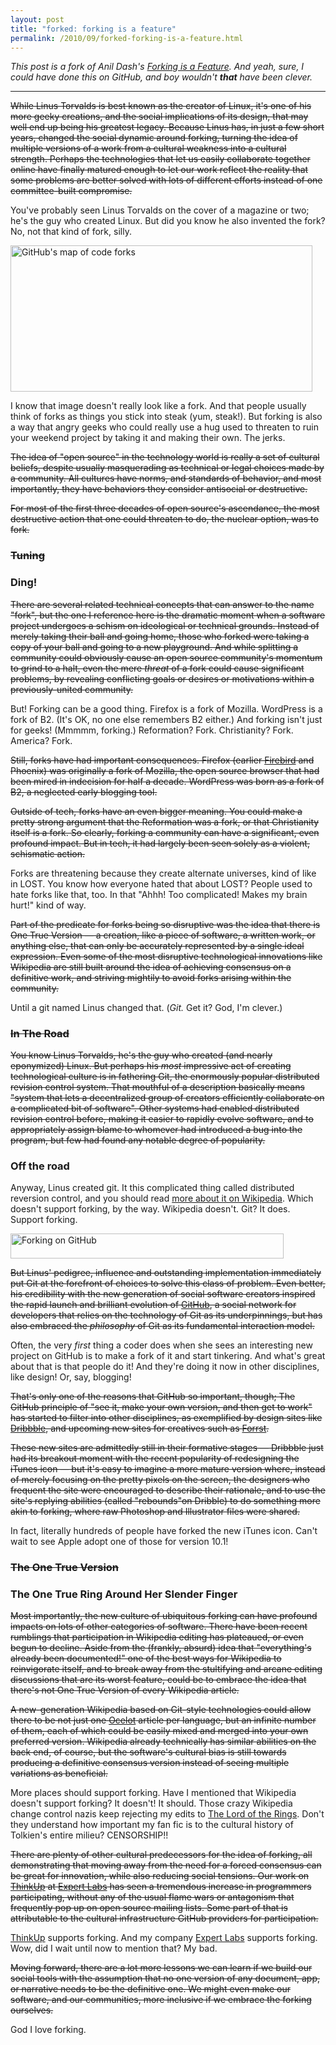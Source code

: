 ```yaml
---
layout: post
title: "forked: forking is a feature"
permalink: /2010/09/forked-forking-is-a-feature.html
---
```


<p><i>This post is a fork of Anil Dash's <a href="http://dashes.com/anil/2010/09/forking-is-a-feature.html">Forking is a Feature</a>. And yeah, sure, I could have done this on GitHub, and boy wouldn't <strong>that</strong> have been clever.</i></p>

<hr />

<p><s>While Linus Torvalds is best known as the creator of Linux, it's one of his more geeky creations, and the social implications of its design, that may well end up being his greatest legacy. Because Linus has, in just a few short years, changed the social dynamic around forking, turning the idea of multiple versions of a work from a cultural weakness into a cultural strength. Perhaps the technologies that let us easily collaborate together online have finally matured enough to let our work reflect the reality that some problems are better solved with lots of different efforts instead of one committee-built compromise.</s></p> 

<p>You've probably seen Linus Torvalds on the cover of a magazine or two; he's the guy who created Linux. But did you know he also invented the fork?  No, not that kind of fork, silly.</p>

 
<p><img alt="GitHub's map of code forks" src="https://dashes.com/anil/images/github-fork-map.png" width="483" height="234" class="imgcenter" /></p> 

<p>I know that image doesn't really look like a fork.  And that people usually think of forks as things you stick into steak (yum, steak!).  But forking is also a way that angry geeks who could really use a hug used to threaten to ruin your weekend project by taking it and making their own. The jerks.</p>
	
<p><s>The idea of "open source" in the technology world is really a set of cultural beliefs, despite usually masquerading as technical or legal choices made by a community. All cultures have norms, and standards of behavior, and most importantly, they have behaviors they consider antisocial or destructive.</s></p> 
 
<p><s>For most of the first three decades of open source's ascendance, the most destructive action that one could threaten to do, the nuclear option, was to fork.</s></p> 
 
<h3><s>Tuning</s></h3> 

<h3>Ding!</h3>

<p><s>There are several related technical concepts that can answer to the name "fork", but the one I reference here is the dramatic moment when a software project undergoes a schism on ideological or technical grounds. Instead of merely taking their ball and going home, those who forked were taking a copy of your ball and going to a new playground. And while splitting a community could obviously cause an open source community's momentum to grind to a halt, even the mere <em>threat</em> of a fork could cause significant problems, by revealing conflicting goals or desires or motivations within a previously-united community.</s></p> 

<p>But!  Forking can be a good thing. Firefox is a fork of Mozilla. WordPress is a fork of B2. (It's OK, no one else remembers B2 either.)  And forking isn't just for geeks!  (Mmmmm, forking.)  Reformation? Fork. Christianity? Fork. America? Fork.</p>

<p><s>Still, forks have had important consequences. Firefox (earlier <a href="http://dashes.com/anil/2003/07/upon-the-demise.html">Firebird</a> and Phoenix) was originally a fork of Mozilla, the open source browser that had been mired in indecision for half a decade. WordPress was born as a fork of <span class="caps">B2, </span>a neglected early blogging tool.</s></p> 

<p><s>Outside of tech, forks have an even bigger meaning. You could make a pretty strong argument that the Reformation was a fork, or that Christianity itself is a fork. So clearly, forking a community can have a significant, even profound impact. But in tech, it had largely been seen solely as a violent, schismatic action.</s></p> 
 
<p>Forks are threatening because they create alternate universes, kind of like in LOST. You know how everyone hated that about LOST? People used to hate forks like that, too. In that "Ahhh! Too complicated!  Makes my brain hurt!" kind of way.</p>

<p><s>Part of the predicate for forks being so disruptive was the idea that there is One True Version &mdash; a creation, like a piece of software, a written work, or anything else, that can only be accurately represented by a single ideal expression. Even some of the most disruptive technological innovations like Wikipedia are still built around the idea of achieving consensus on a definitive work, and striving mightily to avoid forks arising within the community.</s></p> 
 
<p>Until a git named Linus changed that. (<i>Git.</i> Get it? God, I'm clever.)</p> 
 

<h3><s>In The Road</s></h3> 
 
<p><s>You know Linus Torvalds, he's the guy who created (and nearly eponymized) Linux. But perhaps his <em>most</em> impressive act of creating technological culture is in fathering Git, the enormously popular distributed revision control system. That mouthful of a description basically means "system that lets a decentralized group of creators efficiently collaborate on a complicated bit of software". Other systems had enabled distributed revision control before, making it easier to rapidly evolve software, and to appropriately assign blame to whomever had introduced a bug into the program, but few had found any notable degree of popularity.</s></p> 

<h3>Off the road</h3>

<p>Anyway, Linus created git.  It this complicated thing called distributed reversion control, and you should read <a href="http://en.wikipedia.org/wiki/Git_(software)">more about it on Wikipedia</a>.  Which doesn't support forking, by the way.  Wikipedia doesn't.  Git?  It does.  Support forking.</p>
 
<p><img alt="Forking on GitHub" src="https://dashes.com/anil/images/github-fork.png" width="437" height="40" class="imgcenter" /></p> 
 
<p><s>But Linus' pedigree, influence and outstanding implementation immediately put Git at the forefront of choices to solve this class of problem. Even better, his credibility with the new generation of social software creators inspired the rapid launch and brilliant evolution of <a href="http://github.com/">GitHub</a>, a social network for developers that relies on the technology of Git as its underpinnings, but has also embraced the <em>philosophy</em> of Git as its fundamental interaction model.</s></p> 
 
<p>Often, the very <em>first</em> thing a coder does when she sees an interesting new project on GitHub is to make a fork of it and start tinkering. And what's great about that is that people do it!  And they're doing it now in other disciplines, like design!  Or, say, blogging!

<p><s>That's only one of the reasons that GitHub so important, though; The GitHub principle of "see it, make your own version, and then get to work" has started to filter into other disciplines, as exemplified by design sites like <a href="http://dribbble.com/">Dribbble</a>, and upcoming new sites for creatives such as <a href="http://forrst.com/">Forrst</a>.</s></p> 


<p><s>These new sites are admittedly still in their formative stages &mdash; Dribbble just had its breakout moment with the recent popularity of redesigning the iTunes icon &mdash; but it's easy to imagine a more mature version where, instead of merely focusing on the pretty pixels on the screen, the designers who frequent the site were encouraged to describe their rationale, and to use the site's replying abilities (called "rebounds"on Dribble) to do something more akin to forking, where raw Photoshop and Illustrator files were shared.</s></p> 

<p>In fact, literally hundreds of people have forked the new iTunes icon.  Can't wait to see Apple adopt one of those for version 10.1!</p>

 
<h3><s>The One True Version</s></h3> 

<h3>The One True Ring Around Her Slender Finger</h3> 

<p><s>Most importantly, the new culture of ubiquitous forking can have profound impacts on lots of other categories of software. There have been recent rumblings that participation in Wikipedia editing has plateaued, or even begun to decline. Aside from the (frankly, absurd) idea that "everything's already been documented!" one of the best ways for Wikipedia to reinvigorate itself, and to break away from the stultifying and arcane editing discussions that are its worst feature, could be to embrace the idea that there's not One True Version of every Wikipedia article.</s></p> 
 
<p><s>A new-generation Wikipedia based on Git-style technologies could allow there to be not just one <a href="http://en.wikipedia.org/wiki/Ocelot">Ocelot</a> article per language, but an infinite number of them, each of which could be easily mixed and merged into your own preferred version. Wikipedia already technically has similar abilities on the back end, of course, but the software's cultural bias is still towards producing a definitive consensus version instead of seeing multiple variations as beneficial.</s></p> 

<p>More places should support forking. Have I mentioned that Wikipedia doesn't support forking? It doesn't! It should. Those crazy Wikipedia change control nazis keep rejecting my edits to <a href="http://en.wikipedia.org/wiki/The_Lord_of_the_Rings">The Lord of the Rings</a>. Don't they understand how important my fan fic is to the cultural history of Tolkien's entire milieu? CENSORSHIP!!</p>
 
<p><s>There are plenty of other cultural predecessors for the idea of forking, all demonstrating that moving away from the need for a forced consensus can be great for innovation, while also reducing social tensions. Our work on <a href="http://github.com/ginatrapani/ThinkUp">ThinkUp</a> at <a href="http://expertlabs.org/">Expert Labs</a> has seen a tremendous increase in programmers participating, without any of the usual flame wars or antagonism that frequently pop up on open source mailing lists. Some part of that is attributable to the cultural infrastructure GitHub providers for participation.</s></p> 

<p><a href="http://github.com/ginatrapani/ThinkUp ">ThinkUp</a> supports forking. And my company <a href="http://expertlabs.org">Expert Labs</a> supports forking. Wow, did I wait until now to mention that?  My bad.</p>
 
<p><s>Moving forward, there are a lot more lessons we can learn if we build our social tools with the assumption that no one version of any document, app, or narrative needs to be the definitive one. We might even make our software, and our communities, more inclusive if we embrace the forking ourselves.</s></p>

<p>God I love forking.</p>


